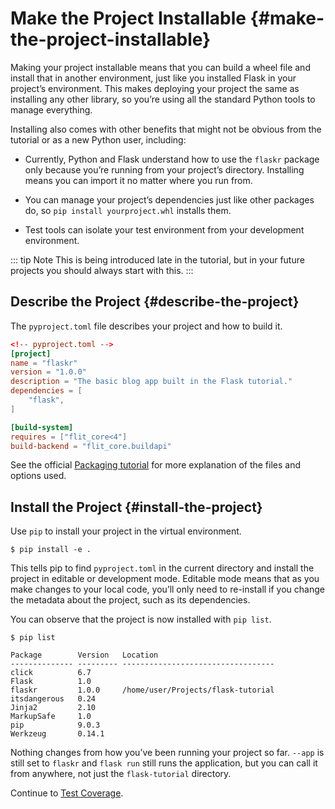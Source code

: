 # Make the Project Installable {#make-the-project-installable}

Making your project installable means that you can build a wheel file and install that in another environment, just like you installed Flask in your project’s environment. This makes deploying your project the same as installing any other library, so you’re using all the standard Python tools to manage everything.

Installing also comes with other benefits that might not be obvious from the tutorial or as a new Python user, including:

- Currently, Python and Flask understand how to use the `flaskr` package only because you’re running from your project’s directory. Installing means you can import it no matter where you run from.

- You can manage your project’s dependencies just like other packages do, so `pip install yourproject.whl` installs them.

- Test tools can isolate your test environment from your development environment.

::: tip Note
This is being introduced late in the tutorial, but in your future projects you should always start with this.
:::

## Describe the Project {#describe-the-project}

The `pyproject.toml` file describes your project and how to build it.

```toml
<!-- pyproject.toml -->
[project]
name = "flaskr"
version = "1.0.0"
description = "The basic blog app built in the Flask tutorial."
dependencies = [
    "flask",
]

[build-system]
requires = ["flit_core<4"]
build-backend = "flit_core.buildapi"
```

See the official [Packaging tutorial](https://packaging.python.org/tutorials/packaging-projects/) for more explanation of the files and options used.

## Install the Project {#install-the-project}

Use `pip` to install your project in the virtual environment.

```shell
$ pip install -e .
```

This tells pip to find `pyproject.toml` in the current directory and install the project in editable or development mode. Editable mode means that as you make changes to your local code, you’ll only need to re-install if you change the metadata about the project, such as its dependencies.

You can observe that the project is now installed with `pip list`.

```shell
$ pip list

Package        Version   Location
-------------- --------- ----------------------------------
click          6.7
Flask          1.0
flaskr         1.0.0     /home/user/Projects/flask-tutorial
itsdangerous   0.24
Jinja2         2.10
MarkupSafe     1.0
pip            9.0.3
Werkzeug       0.14.1
```

Nothing changes from how you’ve been running your project so far. `--app` is still set to `flaskr` and `flask run` still runs the application, but you can call it from anywhere, not just the `flask-tutorial` directory.

Continue to [Test Coverage](https://flask.palletsprojects.com/en/2.3.x/tutorial/tests/).
